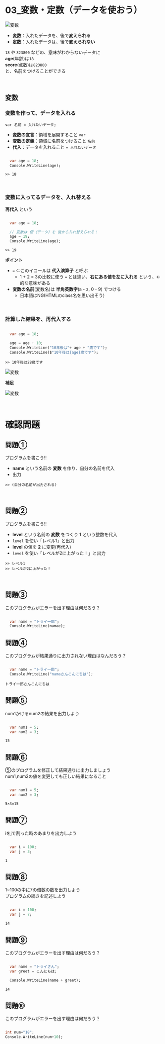 # **03_変数・定数（データを使おう）**

![変数](img/03_var1-1.png)


- **変数**：入れたデータを、後で**変えられる**  
- **定数**：入れたデータは、後で**変えられない**

`18` や `823800` などの、意味がわからないデータに  
**age**(年齢)は`18`  
**score**(点数)は`823800`  
と、名前をつけることができる

<br>

## **変数**

### **変数を作って、データを入れる**

`var 名前 = 入れたいデータ;`  

- **変数の宣言**：領域を展開すること `var`
- **変数の定義**：領域に名前をつけること `名前`
- **代入**：データを入れること `= 入れたいデータ`

```dart

  var age = 18;
  Console.WriteLine(age);

```

```
>> 18
```
<br>

### **変数に入ってるデータを、入れ替える**

**再代入** という

```dart

  var age = 18;

  // 変数は 値（データ）を 後から入れ替えられる！
  age = 19;
  Console.WriteLine(age);

```

```
>> 19
```

**ポイント**  
- `=` ⇦このイコールは **代入演算子** と呼ぶ
  - 1 + 2 = 3の比較に使う `=` とは違い、**右にある値を左に入れる** という、←的な意味がある
- **変数の名前**(変数名)は **半角英数字**(a - z, 0 - 9) でつける
  - 日本語はNG(HTMLのclass名を思い出そう)

<br>

### **計算した結果を、再代入する**

```dart

  var age = 18;

  age = age + 10;
  Console.WriteLine("10年後は"+ age + "歳です");
  Console.WriteLine($"10年後は{age}歳です");

```

```
>> 10年後は28歳です
```

![変数](img/03_var1-2.png)

**補足**

![変数](img/03_var1-3.png)

<br>

# **確認問題**

## **問題①**
プログラムを書こう!!
- **name** という名前の **変数** を作り、自分の名前を代入
- 出力
```
>> (自分の名前が出力される)
```
<br>

## **問題②**
プログラムを書こう!!
- **level** という名前の **変数** をつくり **1** という整数を代入
- `level` を使い「レベル1」と出力
- **level** の値を **2** に変更(再代入)
- `level` を使い「レベルが2に上がった！」と出力
```
>> レベル1
>> レベルが2に上がった！
```
<br>

## **問題③**

このプログラムがエラーを出す理由は何だろう？

```dart

  var name = "トライ一郎";
  Console.WriteLine(namae); 

```

## **問題④**

このプログラムが結果通りに出力されない理由はなんだろう？

```dart

  var name = "トライ一郎";
  Console.WriteLine("namaさんこんにちは"); 

```

```
トライ一郎さんこんにちは
```

## **問題⑤**

num1かけるnum2の結果を出力しよう

```dart

  var num1 = 5;
  var num2 = 3;

```

```
15
```

## **問題⑥**

⑤のプログラムを修正して結果通りに出力しましょう  
num1,num2の値を変更しても正しい結果になること

```dart

  var num1 = 5;
  var num2 = 3;

```

```
5×3=15
```

## **問題⑦**

iをjで割った時のあまりを出力しよう

```dart

  var i = 100;
  var j = 3;

```

```
1
```

## **問題⑧**

1~100の中に7の倍数の数を出力しよう  
プログラムの続きを記述しよう

```dart

  var i = 100;
  var j = 7;

```

```
14
```

## **問題⑨**

このプログラムがエラーを出す理由は何だろう？  

```dart

  var name = "トライさん";
  var greet = こんにちは;

  Console.WriteLine(name + greet);

```

```
14
```

## **問題⑩**

このプログラムがエラーを出す理由は何だろう？

```dart

int num="18";
Console.WriteLine(num+10);

```